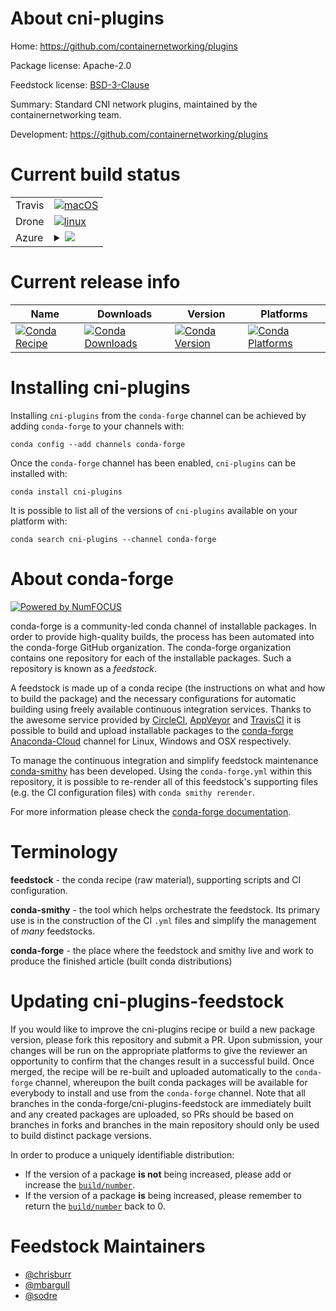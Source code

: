 About cni-plugins
=================

Home: https://github.com/containernetworking/plugins

Package license: Apache-2.0

Feedstock license: [BSD-3-Clause](https://github.com/conda-forge/cni-plugins-feedstock/blob/master/LICENSE.txt)

Summary: Standard CNI network plugins, maintained by the containernetworking team.

Development: https://github.com/containernetworking/plugins

Current build status
====================


<table><tr>
    <td>Travis</td>
    <td>
      <a href="https://travis-ci.com/conda-forge/cni-plugins-feedstock">
        <img alt="macOS" src="https://img.shields.io/travis/com/conda-forge/cni-plugins-feedstock/master.svg?label=macOS">
      </a>
    </td>
  </tr><tr>
    <td>Drone</td>
    <td>
      <a href="https://cloud.drone.io/conda-forge/cni-plugins-feedstock">
        <img alt="linux" src="https://img.shields.io/drone/build/conda-forge/cni-plugins-feedstock/master.svg?label=Linux">
      </a>
    </td>
  </tr>
    
  <tr>
    <td>Azure</td>
    <td>
      <details>
        <summary>
          <a href="https://dev.azure.com/conda-forge/feedstock-builds/_build/latest?definitionId=165&branchName=master">
            <img src="https://dev.azure.com/conda-forge/feedstock-builds/_apis/build/status/cni-plugins-feedstock?branchName=master">
          </a>
        </summary>
        <table>
          <thead><tr><th>Variant</th><th>Status</th></tr></thead>
          <tbody><tr>
              <td>linux_64</td>
              <td>
                <a href="https://dev.azure.com/conda-forge/feedstock-builds/_build/latest?definitionId=165&branchName=master">
                  <img src="https://dev.azure.com/conda-forge/feedstock-builds/_apis/build/status/cni-plugins-feedstock?branchName=master&jobName=linux&configuration=linux_64_" alt="variant">
                </a>
              </td>
            </tr><tr>
              <td>linux_aarch64</td>
              <td>
                <a href="https://dev.azure.com/conda-forge/feedstock-builds/_build/latest?definitionId=165&branchName=master">
                  <img src="https://dev.azure.com/conda-forge/feedstock-builds/_apis/build/status/cni-plugins-feedstock?branchName=master&jobName=linux&configuration=linux_aarch64_" alt="variant">
                </a>
              </td>
            </tr><tr>
              <td>linux_ppc64le</td>
              <td>
                <a href="https://dev.azure.com/conda-forge/feedstock-builds/_build/latest?definitionId=165&branchName=master">
                  <img src="https://dev.azure.com/conda-forge/feedstock-builds/_apis/build/status/cni-plugins-feedstock?branchName=master&jobName=linux&configuration=linux_ppc64le_" alt="variant">
                </a>
              </td>
            </tr>
          </tbody>
        </table>
      </details>
    </td>
  </tr>
</table>

Current release info
====================

| Name | Downloads | Version | Platforms |
| --- | --- | --- | --- |
| [![Conda Recipe](https://img.shields.io/badge/recipe-cni--plugins-green.svg)](https://anaconda.org/conda-forge/cni-plugins) | [![Conda Downloads](https://img.shields.io/conda/dn/conda-forge/cni-plugins.svg)](https://anaconda.org/conda-forge/cni-plugins) | [![Conda Version](https://img.shields.io/conda/vn/conda-forge/cni-plugins.svg)](https://anaconda.org/conda-forge/cni-plugins) | [![Conda Platforms](https://img.shields.io/conda/pn/conda-forge/cni-plugins.svg)](https://anaconda.org/conda-forge/cni-plugins) |

Installing cni-plugins
======================

Installing `cni-plugins` from the `conda-forge` channel can be achieved by adding `conda-forge` to your channels with:

```
conda config --add channels conda-forge
```

Once the `conda-forge` channel has been enabled, `cni-plugins` can be installed with:

```
conda install cni-plugins
```

It is possible to list all of the versions of `cni-plugins` available on your platform with:

```
conda search cni-plugins --channel conda-forge
```


About conda-forge
=================

[![Powered by NumFOCUS](https://img.shields.io/badge/powered%20by-NumFOCUS-orange.svg?style=flat&colorA=E1523D&colorB=007D8A)](http://numfocus.org)

conda-forge is a community-led conda channel of installable packages.
In order to provide high-quality builds, the process has been automated into the
conda-forge GitHub organization. The conda-forge organization contains one repository
for each of the installable packages. Such a repository is known as a *feedstock*.

A feedstock is made up of a conda recipe (the instructions on what and how to build
the package) and the necessary configurations for automatic building using freely
available continuous integration services. Thanks to the awesome service provided by
[CircleCI](https://circleci.com/), [AppVeyor](https://www.appveyor.com/)
and [TravisCI](https://travis-ci.com/) it is possible to build and upload installable
packages to the [conda-forge](https://anaconda.org/conda-forge)
[Anaconda-Cloud](https://anaconda.org/) channel for Linux, Windows and OSX respectively.

To manage the continuous integration and simplify feedstock maintenance
[conda-smithy](https://github.com/conda-forge/conda-smithy) has been developed.
Using the ``conda-forge.yml`` within this repository, it is possible to re-render all of
this feedstock's supporting files (e.g. the CI configuration files) with ``conda smithy rerender``.

For more information please check the [conda-forge documentation](https://conda-forge.org/docs/).

Terminology
===========

**feedstock** - the conda recipe (raw material), supporting scripts and CI configuration.

**conda-smithy** - the tool which helps orchestrate the feedstock.
                   Its primary use is in the construction of the CI ``.yml`` files
                   and simplify the management of *many* feedstocks.

**conda-forge** - the place where the feedstock and smithy live and work to
                  produce the finished article (built conda distributions)


Updating cni-plugins-feedstock
==============================

If you would like to improve the cni-plugins recipe or build a new
package version, please fork this repository and submit a PR. Upon submission,
your changes will be run on the appropriate platforms to give the reviewer an
opportunity to confirm that the changes result in a successful build. Once
merged, the recipe will be re-built and uploaded automatically to the
`conda-forge` channel, whereupon the built conda packages will be available for
everybody to install and use from the `conda-forge` channel.
Note that all branches in the conda-forge/cni-plugins-feedstock are
immediately built and any created packages are uploaded, so PRs should be based
on branches in forks and branches in the main repository should only be used to
build distinct package versions.

In order to produce a uniquely identifiable distribution:
 * If the version of a package **is not** being increased, please add or increase
   the [``build/number``](https://conda.io/docs/user-guide/tasks/build-packages/define-metadata.html#build-number-and-string).
 * If the version of a package **is** being increased, please remember to return
   the [``build/number``](https://conda.io/docs/user-guide/tasks/build-packages/define-metadata.html#build-number-and-string)
   back to 0.

Feedstock Maintainers
=====================

* [@chrisburr](https://github.com/chrisburr/)
* [@mbargull](https://github.com/mbargull/)
* [@sodre](https://github.com/sodre/)

